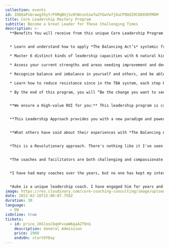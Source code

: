 ```yaml
---
collection: events
id: IDQ6aPsbrawg35yY/PXMqBUj5z0tWnsoSswTwZYGwYw7jDuCP0Qd29CD6O3KFMbM
title: Core Leadership Mastery Program
subtitle: Become a Great Leader for These Challenging Times
description: >-
  **Benefits You will receive from this unique Core Leadership Program:** 


  * Learn and understand how to apply *The Balancing Act’s* systemic framework for leadership, a powerful 6-step pragmatic change process, for both your business and personal uses. 

  * Master 6 distinct kinds of leadership capacities with 6 natural kinds of intelligence, and learn how to use each one of them when it is an appropriate situation.

  * Assess your current strengths and areas needing improvement and develop specific goals to bridge the gap between where you are now to where you want to be.

  * Recognize balance and imbalance in yourself and others, and be able to shift from unease and disease to greater ease and effective behaviors

  * Learn how to reduce resistance since in the TBA system, each step builds on the last one.

  * By the end of this program, you will “Be the change you want to see”; you will have shifted your consciousness so you can solve the problems you’ve inherited and any you’ve helped to create.


  **We ensure a High-value ROI for you:** This leadership program is carefully designed for optimal learning and usefulness. It ensures the pragmatic application in the workplace of exciting learning over a 4-month period. The program mixes peer-group learning in 8 sessions + 3 one-on-one Executive Coaching sessions to tailor the program to your needs + 2 proprietary assessments to determine your individual leadership strengths and vulnerabilities + a follow-up bonus trouble-shooting session + just-in-time coaching for problems as they arise.


  **This Leadership Approach provides you with a new paradigm and powerful tools to navigate these challenging times:**  This program is designed for you if you are interested in becoming one of the “New Generation of Leaders” who have a strength of spirit, a deep sense of meaning, and purpose. Leaders who are willing to do their ongoing inner work and enjoy learning and growing. Leaders that believe that wherever they stand is the hub of their power and responsibility, that will help them navigate changing circumstances with a strong internal moral compass. Ultimately leaders who are individuals at their best, who also wish to more effectively serve others.


  **What others have said about their experiences with *The Balancing Act's* leadership approach:** 


  *This is a Revolutionary approach. There's nothing like it I've seen anywhere else. I'm still getting value, one year later, from the program I took.*


  *The coaches and facilitators are both challenging and compassionate. They combined inspiration with a no-excuses teaching style that made sure I got quick and lasting results.*


  *I have had many coaches over the years, but no one has kept my interest, built my confidence, and made sure I continued to grow as a leader as Sharon has.  And I have the promotions to prove it!*


  *Auke is a unique leadership coach. I have engaged him for years and he has not only brought me but also my whole company through tough times.*
image: https://res.cloudinary.com/core-coaching-consulting/image/upload/v1641913627/leadership_2_cropped_xrtuof.jpg
date: 2022-02-16T15:00:07.750Z
duration: 30
language:
  - EN
isOnline: true
tickets:
  - id: price_1KGlosC6qmFvoaW6gaA2T9nG
    description: General Admission
    price: 2960
    endsOn: startOfDay
---
```

